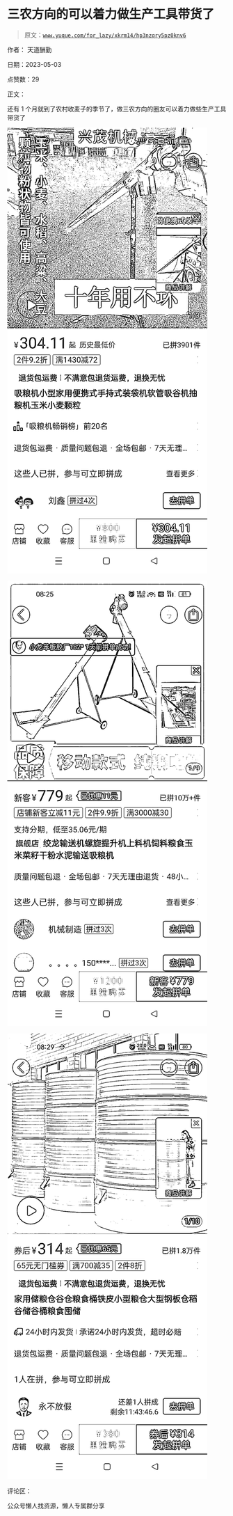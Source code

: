 # 三农方向的可以着力做生产工具带货了

> 原文：[`www.yuque.com/for_lazy/xkrm14/hp3nzqry5pz0knv6`](https://www.yuque.com/for_lazy/xkrm14/hp3nzqry5pz0knv6)

作者： 天道酬勤

日期：2023-05-03

点赞数：29

正文：

还有 1 个月就到了农村收麦子的季节了，做三农方向的圈友可以着力做些生产工具带货了

![](img/698f09993d938fdb81c9a99daa8d8ecb.png)

![](img/b5be35212618291e3d0325606ef83ba8.png)

![](img/2163516729d6a1ca6cb378a7dfbd8e01.png)

评论区：

公众号懒人找资源，懒人专属群分享


